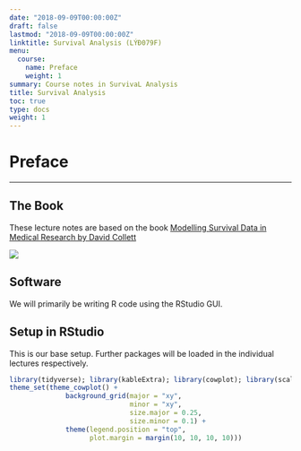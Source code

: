 ```yaml
---
date: "2018-09-09T00:00:00Z"
draft: false
lastmod: "2018-09-09T00:00:00Z"
linktitle: Survival Analysis (LÝÐ079F)
menu:
  course:
    name: Preface
    weight: 1
summary: Course notes in SurvivaL Analysis
title: Survival Analysis
toc: true
type: docs
weight: 1
---
```



# Preface 

***

## The Book 

These lecture notes are based on the book [Modelling Survival Data in Medical Research by David Collett](https://www.crcpress.com/Modelling-Survival-Data-in-Medical-Research/Collett/p/book/9781439856789)

![](https://images.tandf.co.uk/common/jackets/amazon/978143985/9781439856789.jpg)

## Software 

We will primarily be writing R code using the RStudio GUI.

## Setup in RStudio 

This is our base setup. Further packages will be loaded in the individual lectures respectively.




```r
library(tidyverse); library(kableExtra); library(cowplot); library(scales); library(janitor);
theme_set(theme_cowplot() +  
              background_grid(major = "xy", 
                              minor = "xy",
                              size.major = 0.25,
                              size.minor = 0.1) +
              theme(legend.position = "top",
                    plot.margin = margin(10, 10, 10, 10)))
```

